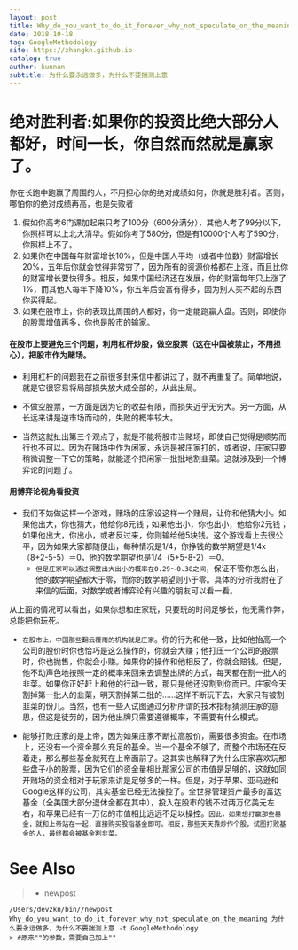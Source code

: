 ```yaml
---
layout: post
title: Why_do_you_want_to_do_it_forever_why_not_speculate_on_the_meaning
date: 2018-10-18
tag: GoogleMethodology
site: https://zhangkn.github.io
catalog: true
author: kunnan
subtitle: 为什么要永远做多，为什么不要揣测上意
---
```






# 绝对胜利者:如果你的投资比绝大部分人都好，时间一长，你自然而然就是赢家了。



你在长跑中跑赢了周围的人，不用担心你的绝对成绩如何，你就是胜利者。否则，哪怕你的绝对成绩再高，也是失败者



1. 假如你高考6门课加起来只考了100分（600分满分），其他人考了99分以下，你照样可以上北大清华。假如你考了580分，但是有10000个人考了590分，你照样上不了。
2. 如果你在中国每年财富增长10%，但是中国人平均（或者中位数）财富增长20%，五年后你就会觉得非常穷了，因为所有的资源价格都在上涨，而且比你的财富增长要快得多。相反，如果中国经济还在发展，你的财富每年只上涨了1%，而其他人每年下降10%，你五年后会富有得多，因为别人买不起的东西你买得起。
3. 如果在股市上，你的表现比周围的人都好，你一定能跑赢大盘。否则，即使你的股票增值再多，你也是股市的输家。



#### 在股市上要避免三个问题，利用杠杆炒股，做空股票（这在中国被禁止，不用担心），把股市作为赌场。

* 利用杠杆的问题我在之前很多封来信中都讲过了，就不再重复了。简单地说，就是它很容易将局部损失放大成全部的，从此出局。

* 不做空股票，一方面是因为它的收益有限，而损失近乎无穷大。另一方面，从长远来讲是逆市场而动的，失败的概率较大。

* 当然这就扯出第三个观点了，就是不能将股市当赌场，即使自己觉得是顺势而行也不可以。因为在赌场中作为闲家，永远是被庄家打的，或者说，庄家只要稍微调整一下它的策略，就能逐个把闲家一批批地割韭菜。这就涉及到一个博弈论的问题了。


#### 用博弈论视角看投资



* 我们不妨做这样一个游戏，赌场的庄家设这样一个赌局，让你和他猜大小。如果他出大，你也猜大，他给你8元钱；如果他出小，你也出小，他给你2元钱；如果他出大，你出小，或者反过来，你则输给他5块钱。这个游戏看上去很公平，因为如果大家都随便出，每种情况是1/4，你挣钱的数学期望是1/4x（8+2-5-5）＝0，他的数学期望也是1/4（5+5-8-2）＝0。
  * `但是庄家可以通过调整出大出小的概率在0.29～0.38之间`，保证不管你怎么出，他的数学期望都大于零，而你的数学期望则小于零。具体的分析我附在了来信的后面，对数学或者博弈论有兴趣的朋友可以看一看。

从上面的情况可以看出，如果你想和庄家玩，只要玩的时间足够长，他无需作弊，总能把你玩死。

* `在股市上，中国那些翻云覆雨的机构就是庄家`。你的行为和他一致，比如他抬高一个公司的股价时你也恰巧是这么操作的，你就会大赚；他打压一个公司的股票时，你也抛售，你就会小赚。如果你的操作和他相反了，你就会赔钱。但是，他不动声色地按照一定的概率来回来去调整出牌的方式，每天都在割一批人的韭菜。如果你正好赶上和他的行动一致，那只是他还没割到你而已。庄家今天割掉第一批人的韭菜，明天割掉第二批的……这样不断玩下去，大家只有被割韭菜的份儿。当然，也有一些人试图通过分析所谓的技术指标猜测庄家的意思，但这是徒劳的，因为他出牌只需要遵循概率，不需要有什么模式。

* 能够打败庄家的是上帝，因为如果庄家不断拉高股价，需要很多资金。在市场上，还没有一个资金那么充足的基金。当一个基金不够了，而整个市场还在反着走，那么那些基金就死在上帝面前了。这其实也解释了为什么庄家喜欢玩那些盘子小的股票，因为它们的资金量相比那家公司的市值是足够的，这就如同开赌场的资金相对于玩家来讲是足够多的一样。但是，对于苹果、亚马逊和Google这样的公司，其实基金已经无法操控了。全世界管理资产最多的富达基金（全美国大部分退休金都在其中），投入在股市的钱不过两万亿美元左右，和苹果已经有一万亿的市值相比远远不足以操控。`因此，如果想打赢那些基金，就和上帝站在一起，直接购买股指基金即可。相反，那些天天靠炒作个股，试图打败基金的人，最终都会被基金割韭菜。`




# See Also 

>* newpost 
>
```
/Users/devzkn/bin//newpost Why_do_you_want_to_do_it_forever_why_not_speculate_on_the_meaning 为什么要永远做多，为什么不要揣测上意 -t GoogleMethodology
> #原来""的参数，需要自己加上""
```

